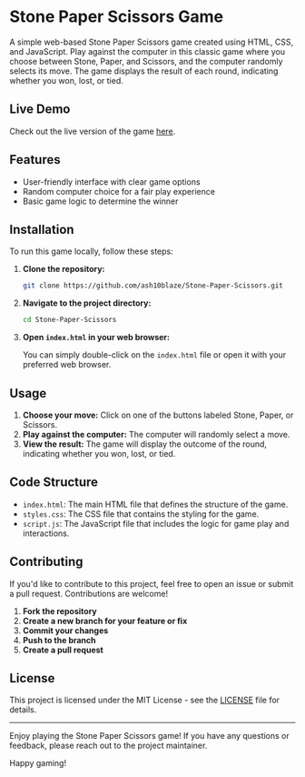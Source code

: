 # Stone Paper Scissors Game

A simple web-based Stone Paper Scissors game created using HTML, CSS, and JavaScript. Play against the computer in this classic game where you choose between Stone, Paper, and Scissors, and the computer randomly selects its move. The game displays the result of each round, indicating whether you won, lost, or tied.

## Live Demo

Check out the live version of the game [here](https://ash10blaze.github.io/Stone-Paper-Scissors/).

## Features

- User-friendly interface with clear game options
- Random computer choice for a fair play experience
- Basic game logic to determine the winner

## Installation

To run this game locally, follow these steps:

1. **Clone the repository:**

    ```bash
    git clone https://github.com/ash10blaze/Stone-Paper-Scissors.git
    ```

2. **Navigate to the project directory:**

    ```bash
    cd Stone-Paper-Scissors
    ```

3. **Open `index.html` in your web browser:**

    You can simply double-click on the `index.html` file or open it with your preferred web browser.

## Usage

1. **Choose your move:** Click on one of the buttons labeled Stone, Paper, or Scissors.
2. **Play against the computer:** The computer will randomly select a move.
3. **View the result:** The game will display the outcome of the round, indicating whether you won, lost, or tied.

## Code Structure

- `index.html`: The main HTML file that defines the structure of the game.
- `styles.css`: The CSS file that contains the styling for the game.
- `script.js`: The JavaScript file that includes the logic for game play and interactions.

## Contributing

If you'd like to contribute to this project, feel free to open an issue or submit a pull request. Contributions are welcome!

1. **Fork the repository**
2. **Create a new branch for your feature or fix**
3. **Commit your changes**
4. **Push to the branch**
5. **Create a pull request**

## License

This project is licensed under the MIT License - see the [LICENSE](LICENSE) file for details.

---

Enjoy playing the Stone Paper Scissors game! If you have any questions or feedback, please reach out to the project maintainer.

Happy gaming!
